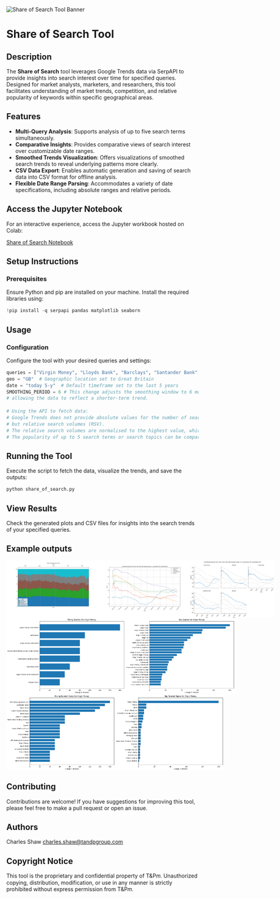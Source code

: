 ![Share of Search Tool Banner](https://github.com/Msix-DS/utils/blob/main/images/banner(6).jpg)

# Share of Search Tool

## Description

The **Share of Search** tool leverages Google Trends data via SerpAPI to provide insights into search interest over time for specified queries. Designed for market analysts, marketers, and researchers, this tool facilitates understanding of market trends, competition, and relative popularity of keywords within specific geographical areas.

## Features

- **Multi-Query Analysis**: Supports analysis of up to five search terms simultaneously.
- **Comparative Insights**: Provides comparative views of search interest over customizable date ranges.
- **Smoothed Trends Visualization**: Offers visualizations of smoothed search trends to reveal underlying patterns more clearly.
- **CSV Data Export**: Enables automatic generation and saving of search data into CSV format for offline analysis.
- **Flexible Date Range Parsing**: Accommodates a variety of date specifications, including absolute ranges and relative periods.

## Access the Jupyter Notebook

For an interactive experience, access the Jupyter workbook hosted on Colab:

[Share of Search Notebook](https://colab.research.google.com/drive/1OBzWJO5uASpNU1_aoKyxbAhSVfUzt9mq#scrollTo=WoaCBiuFsMcW)

## Setup Instructions

### Prerequisites

Ensure Python and pip are installed on your machine. Install the required libraries using:

```python
!pip install -q serpapi pandas matplotlib seaborn
```

## Usage
### Configuration
Configure the tool with your desired queries and settings:

```python
queries = ["Virgin Money", "Lloyds Bank", "Barclays", "Santander Bank", "NatWest"]
geo = "GB"  # Geographic location set to Great Britain
date = "today 5-y"  # Default timeframe set to the last 5 years
SMOOTHING_PERIOD = 6 # This change adjusts the smoothing window to 6 months,
# allowing the data to reflect a shorter-term trend. 

# Using the API to fetch data:
# Google Trends does not provide absolute values for the number of search queries,
# but relative search volumes (RSV). 
# The relative search volumes are normalised to the highest value, which is set to 100.
# The popularity of up to 5 search terms or search topics can be compared directly. 
```

## Running the Tool
Execute the script to fetch the data, visualize the trends, and save the outputs:

```python
python share_of_search.py
```

## View Results
Check the generated plots and CSV files for insights into the search trends of your specified queries.

## Example outputs

<div style="display: flex; justify-content: space-between;">
  <img src="images/img1.png" alt="" height="150">
  <img src="images/img2.png" alt="" height="150">
  <img src="images/img3.png" alt="" height="150">
</div>

<div style="display: flex; justify-content: space-between;">
  <img src="images/img4.png" alt="" height="200">
  <img src="images/img5.png" alt="" height="200">
</div>

<div style="display: flex; justify-content: space-between;">
  <img src="images/img6.png" alt="" height="200">
  <img src="images/img7.png" alt="" height="200">
</div>

## Contributing
Contributions are welcome! If you have suggestions for improving this tool, please feel free to make a pull request or open an issue.

## Authors
Charles Shaw charles.shaw@tandpgroup.com

## Copyright Notice
This tool is the proprietary and confidential property of T&P𝑚. Unauthorized copying, distribution, modification, or use in any manner is strictly prohibited without express permission from T&P𝑚.
